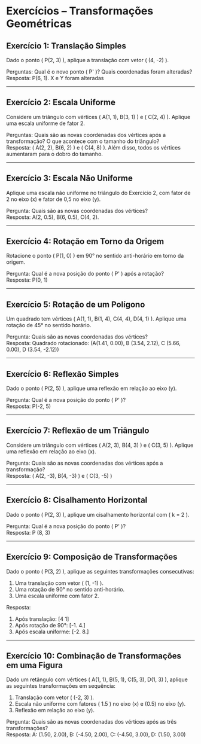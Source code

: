 # Exercícios – Transformações Geométricas

## Exercício 1: Translação Simples
Dado o ponto ( P(2, 3) ), aplique a translação com vetor ( (4, -2) ).

Perguntas: Qual é o novo ponto ( P' )? Quais coordenadas foram alteradas?  
Resposta: P(6, 1). X e Y foram alteradas

---

## Exercício 2: Escala Uniforme
Considere um triângulo com vértices ( A(1, 1), B(3, 1) ) e ( C(2, 4) ). Aplique uma escala uniforme de fator 2.

Perguntas: Quais são as novas coordenadas dos vértices após a transformação? O que acontece com o tamanho do triângulo?  
Resposta: ( A(2, 2), B(6, 2) ) e ( C(4, 8) ). Além disso, todos os vértices aumentaram para o dobro do tamanho.

---

## Exercício 3: Escala Não Uniforme
Aplique uma escala não uniforme no triângulo do Exercício 2, com fator de 2 no eixo (x) e fator de 0,5 no eixo (y).

Pergunta: Quais são as novas coordenadas dos vértices?  
Resposta: A(2, 0.5), B(6, 0.5), C(4, 2).

---

## Exercício 4: Rotação em Torno da Origem
Rotacione o ponto ( P(1, 0) ) em 90° no sentido anti-horário em torno da origem.

Pergunta: Qual é a nova posição do ponto ( P' ) após a rotação?  
Resposta: P(0, 1)

---

## Exercício 5: Rotação de um Polígono
Um quadrado tem vértices ( A(1, 1), B(1, 4), C(4, 4), D(4, 1) ). Aplique uma rotação de 45° no sentido horário.

Pergunta: Quais são as novas coordenadas dos vértices?  
Resposta: Quadrado rotacionado: (A(1.41, 0.00), B (3.54, 2.12), C (5.66, 0.00), D (3.54, -2.12))

---

## Exercício 6: Reflexão Simples
Dado o ponto ( P(2, 5) ), aplique uma reflexão em relação ao eixo (y).

Pergunta: Qual é a nova posição do ponto ( P' )?  
Resposta: P(-2, 5)

---

## Exercício 7: Reflexão de um Triângulo
Considere um triângulo com vértices ( A(2, 3), B(4, 3) ) e ( C(3, 5) ). Aplique uma reflexão em relação ao eixo (x).

Pergunta: Quais são as novas coordenadas dos vértices após a transformação?  
Resposta: ( A(2, -3), B(4, -3) ) e ( C(3, -5) )

---

## Exercício 8: Cisalhamento Horizontal
Dado o ponto ( P(2, 3) ), aplique um cisalhamento horizontal com ( k = 2 ).

Pergunta: Qual é a nova posição do ponto ( P' )?  
Resposta: P (8, 3)

---

## Exercício 9: Composição de Transformações
Dado o ponto ( P(3, 2) ), aplique as seguintes transformações consecutivas:  
1. Uma translação com vetor ( (1, -1) ).  
2. Uma rotação de 90° no sentido anti-horário.  
3. Uma escala uniforme com fator 2.

Resposta:  
1. Após translação: [4 1]  
2. Após rotação de 90°: [-1.  4.]  
3. Após escala uniforme: [-2.  8.]  

---

## Exercício 10: Combinação de Transformações em uma Figura
Dado um retângulo com vértices ( A(1, 1), B(5, 1), C(5, 3), D(1, 3) ), aplique as seguintes transformações em sequência:  
1. Translação com vetor ( (-2, 3) ).  
2. Escala não uniforme com fatores ( 1.5 ) no eixo (x) e (0.5) no eixo (y).  
3. Reflexão em relação ao eixo (y).

Pergunta: Quais são as novas coordenadas dos vértices após as três transformações?  
Resposta: A: (1.50, 2.00), B: (-4.50, 2.00), C: (-4.50, 3.00), D: (1.50, 3.00)
